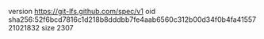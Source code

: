 version https://git-lfs.github.com/spec/v1
oid sha256:52f6bcd7816c1d218b8dddbb7fe4aab6560c312b00d34f0b4fa4155721021832
size 2307
